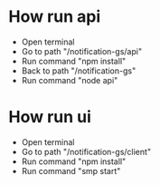 # How run api

- Open terminal
- Go to path  "/notification-gs/api"
- Run command "npm install"
- Back to path "/notification-gs"
- Run command "node api"

# How run ui

- Open terminal
- Go to path  "/notification-gs/client"
- Run command "npm install"
- Run command "smp start"